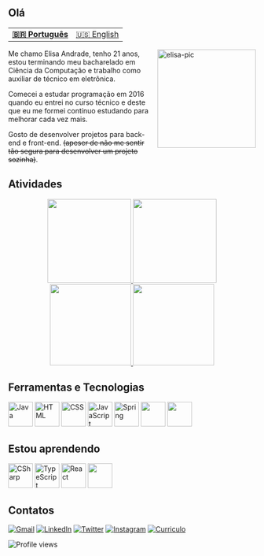 ## Olá

<table >
  <tr>
    <td>
      <b>
        <a href="README.md">🇧🇷 Português</a>
      </b>
    </td>
    <td>
      <a href="readme-en.md">🇺🇸 English</a>
    </td>
  </tr>
</table>

<img align="right" alt="elisa-pic" width= "200" src="https://cdn.discordapp.com/attachments/695378966072000612/930846538748555284/ezgif.com-gif-maker.gif?width=676&height=676">

Me chamo Elisa Andrade, tenho 21 anos, estou terminando meu bacharelado em Ciência da Computação e trabalho como auxiliar de técnico em eletrônica.

Comecei a estudar programação em 2016 quando eu entrei no curso técnico e deste que eu me formei contínuo estudando para melhorar cada vez mais.

Gosto de desenvolver projetos para back-end e front-end. ~~(apeser de não me sentir tão segura para desenvolver um projeto sozinha)~~.

## Atividades

<div align="center" >
  <a href="https://github.com/elisalvsan">
  <img height="170em" src="https://github-readme-stats.vercel.app/api?username=elisalvsan&show_icons=true&theme=radical&include_all_commits=true&count_private=true">
    <!--img height="165em" src="https://github-readme-stats.vercel.app/api?username=elisalvsan&show_icons=true&custom_title=elisalvsan's%20Github%20Stats&theme=radical&hide_border=true"-->
 <img height="170em" src="https://github-readme-stats-git-masterrstaa-rickstaa.vercel.app/api/top-langs/?username=elisalvsan&layout=compact&langs_count=10&theme=radical"/>
  <img height="165em" src= "https://streak-stats.demolab.com?user=elisalvsan&theme=radical&hide_border=true&border_radius=5&locale=pt_BR"/>
  <img height="165em" src="https://github-profile-summary-cards.vercel.app/api/cards/profile-details?username=elisalvsan&theme=radical"/>
  </a>
</div>

## Ferramentas e Tecnologias

<div>
  <img height="50px" src="https://cdn.jsdelivr.net/gh/devicons/devicon/icons/java/java-original-wordmark.svg" alt="Java"/>
  <img height="50px" src="https://cdn.jsdelivr.net/gh/devicons/devicon/icons/html5/html5-original-wordmark.svg" alt="HTML"/>
  <img height="50px" src="https://cdn.jsdelivr.net/gh/devicons/devicon/icons/css3/css3-original-wordmark.svg" alt="CSS"/>
  <img height="50px" src="https://cdn.jsdelivr.net/gh/devicons/devicon/icons/javascript/javascript-original.svg" alt="JavaScript"/>
  <img height="50px" src="https://cdn.jsdelivr.net/gh/devicons/devicon/icons/spring/spring-original-wordmark.svg" alt="Spring"/>
  <img height="50px" src="https://cdn.jsdelivr.net/gh/devicons/devicon/icons/git/git-plain.svg" />
  <img height="50px" src="https://cdn.jsdelivr.net/gh/devicons/devicon/icons/vscode/vscode-original.svg" />
</div>

## Estou aprendendo
<div>
    <img height="50px" src="https://cdn.jsdelivr.net/gh/devicons/devicon/icons/csharp/csharp-original.svg" alt="CSharp"/>
    <img height="50px" src="https://cdn.jsdelivr.net/gh/devicons/devicon/icons/typescript/typescript-original.svg" alt="TypeScript"/>
    <img height="50px" src="https://cdn.jsdelivr.net/gh/devicons/devicon/icons/react/react-original.svg"" alt="React"/>
    <img height="50px" src="https://cdn.jsdelivr.net/gh/devicons/devicon/icons/php/php-plain.svg" />

</div>
  
## Contatos
  
  [![Gmail](https://img.shields.io/badge/Gmail-D14836?style=for-the-badge&logo=gmail&logoColor=white)](mailto:elisalvsan@gmail.com)
  [![LinkedIn](https://img.shields.io/badge/Elisa%20Andrade-%230077B5.svg?style=for-the-badge&logo=linkedin&logoColor=white)](https://www.linkedin.com/in/elisamaria-alvesdeandrade/)
  [![Twitter](https://img.shields.io/badge/@alvsandrd-%231DA1F2.svg?style=for-the-badge&logo=Twitter&logoColor=white)](https://twitter.com/alvsandrd)
  [![Instagram](https://img.shields.io/badge/@alvsandrd-%23E4405F.svg?style=for-the-badge&logo=Instagram&logoColor=white)](https://instagram.com/alvsandrd)
   [![Curriculo](https://img.shields.io/badge/Curriculo-%18c71e.svg?style=for-the-badge&logo=&logoColor=white)](https://drive.google.com/file/d/1iZ4Pe4Aq3s71Dli_QSP8PGM_5RD0QEya/view?usp=sharing)

  <img src="https://komarev.com/ghpvc/?username=elisalvsan&color=ff69b4&style=for-the-badge&label=Vista+de+perfil" alt="Profile views" /> </p>
